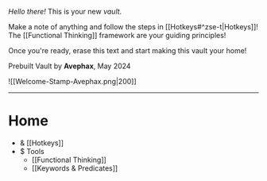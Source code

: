 *Hello there!* This is your new *vault*.

Make a note of anything and follow the steps in [[Hotkeys#^zse-t|Hotkeys]]! The [[Functional Thinking]] framework are your guiding principles!

Once you're ready, erase this text and start making this vault your home!

Prebuilt Vault by **Avephax**, May 2024

![[Welcome-Stamp-Avephax.png|200]]

----
# Home

- &  [[Hotkeys]]
- $ Tools
	- [[Functional Thinking]]
	- [[Keywords & Predicates]]